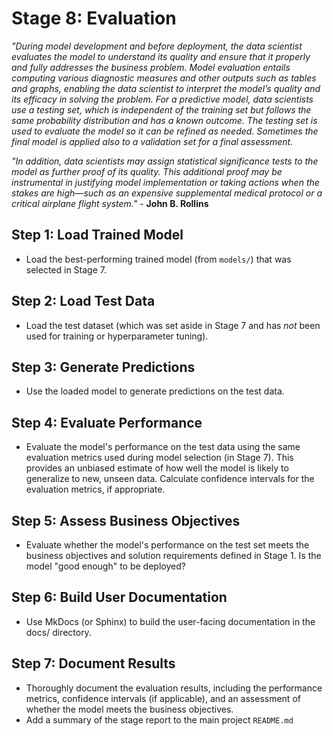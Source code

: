 # Stage 8: Evaluation
_"During model development and before deployment, the data scientist evaluates the model to understand its quality and ensure that it properly and fully addresses the business problem. Model evaluation entails computing various diagnostic measures and other outputs such as tables and graphs, enabling the data scientist to interpret the model’s quality and its efficacy in solving the problem. For a predictive model, data scientists use a testing set, which is independent of the training set but follows the same probability distribution and has a known outcome. The testing set is used to evaluate the model so it can be refined as needed. Sometimes the final model is applied also to a validation set for a final assessment._

_"In addition, data scientists may assign statistical significance tests to the model as further proof of its quality. This additional proof may be instrumental in justifying model implementation or taking actions when the stakes are high—such as an expensive supplemental medical protocol or a critical airplane flight system."_ - **John B. Rollins**

## Step 1: Load Trained Model
* Load the best-performing trained model (from `models/`) that was selected in Stage 7.

## Step 2: Load Test Data
* Load the test dataset (which was set aside in Stage 7 and has *not* been used for training or hyperparameter tuning).

## Step 3: Generate Predictions
* Use the loaded model to generate predictions on the test data.

## Step 4: Evaluate Performance
* Evaluate the model's performance on the test data using the same evaluation metrics used during model selection (in Stage 7). This provides an unbiased estimate of how well the model is likely to generalize to new, unseen data. Calculate confidence intervals for the evaluation metrics, if appropriate.

## Step 5: Assess Business Objectives
* Evaluate whether the model's performance on the test set meets the business objectives and solution requirements defined in Stage 1. Is the model "good enough" to be deployed?

## Step 6: Build User Documentation
* Use MkDocs (or Sphinx) to build the user-facing documentation in the docs/ directory. 

## Step 7: Document Results
* Thoroughly document the evaluation results, including the performance metrics, confidence intervals (if applicable), and an assessment of whether the model meets the business objectives.
* Add a summary of the stage report to the main project `README.md`
